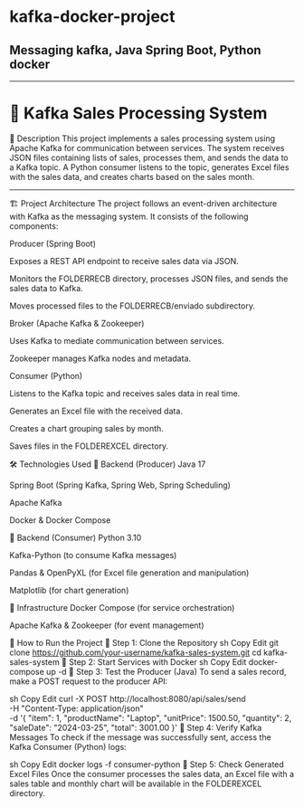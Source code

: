 # kafka-docker-project

## Messaging kafka, Java Spring Boot, Python docker

---

# 📌 Kafka Sales Processing System

📝 Description
This project implements a sales processing system using Apache Kafka for communication between services. The system receives JSON files containing lists of sales, processes them, and sends the data to a Kafka topic. A Python consumer listens to the topic, generates Excel files with the sales data, and creates charts based on the sales month.

---

🏗️ Project Architecture
The project follows an event-driven architecture with Kafka as the messaging system. It consists of the following components:

Producer (Spring Boot)

Exposes a REST API endpoint to receive sales data via JSON.

Monitors the FOLDERRECB directory, processes JSON files, and sends the sales data to Kafka.

Moves processed files to the FOLDERRECB/enviado subdirectory.

Broker (Apache Kafka & Zookeeper)

Uses Kafka to mediate communication between services.

Zookeeper manages Kafka nodes and metadata.

Consumer (Python)

Listens to the Kafka topic and receives sales data in real time.

Generates an Excel file with the received data.

Creates a chart grouping sales by month.

Saves files in the FOLDEREXCEL directory.

🛠️ Technologies Used
🔹 Backend (Producer)
Java 17

Spring Boot (Spring Kafka, Spring Web, Spring Scheduling)

Apache Kafka

Docker & Docker Compose

🔹 Backend (Consumer)
Python 3.10

Kafka-Python (to consume Kafka messages)

Pandas & OpenPyXL (for Excel file generation and manipulation)

Matplotlib (for chart generation)

🔹 Infrastructure
Docker Compose (for service orchestration)

Apache Kafka & Zookeeper (for event management)

🚀 How to Run the Project
🔹 Step 1: Clone the Repository
sh
Copy
Edit
git clone https://github.com/your-username/kafka-sales-system.git
cd kafka-sales-system
🔹 Step 2: Start Services with Docker
sh
Copy
Edit
docker-compose up -d
🔹 Step 3: Test the Producer (Java)
To send a sales record, make a POST request to the producer API:

sh
Copy
Edit
curl -X POST http://localhost:8080/api/sales/send \
 -H "Content-Type: application/json" \
 -d '{
"item": 1,
"productName": "Laptop",
"unitPrice": 1500.50,
"quantity": 2,
"saleDate": "2024-03-25",
"total": 3001.00
}'
🔹 Step 4: Verify Kafka Messages
To check if the message was successfully sent, access the Kafka Consumer (Python) logs:

sh
Copy
Edit
docker logs -f consumer-python
🔹 Step 5: Check Generated Excel Files
Once the consumer processes the sales data, an Excel file with a sales table and monthly chart will be available in the FOLDEREXCEL directory.
